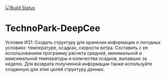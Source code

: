 [![Build Status](https://travis-ci.org/EgorBedov/TechnoPark-DeepCee.svg?branch=tests)](https://travis-ci.org/EgorBedov/TechnoPark-DeepCee)

# TechnoPark-DeepCee

Условие ИЗ1:
Создать структуру для хранения информации о погодных условиях: температуре, осадках, скорости ветра. Составить с ее использованием программу расчета средней, минимальной и максимальной температуры и количества осадков, выпавших за неделю. Для возврата полученной информации также используйте созданную для этих целей структуру данных.